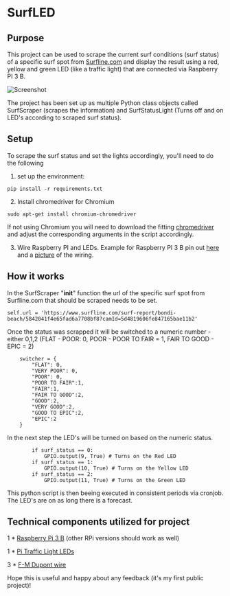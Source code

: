 # SurfLED

## Purpose


This project can be used to scrape the current surf conditions (surf status) of a specific surf spot from [Surfline.com](https://www.surfline.com/) and display the result using a red, yellow and green LED (like a traffic light) that are connected via Raspberry PI 3 B.

![Screenshot](https://user-images.githubusercontent.com/87895941/155832998-973a9dc5-62f1-4059-a301-09ab68dc8097.jpg)

The project has been set up as multiple Python class objects called SurfScraper (scrapes the information) and SurfStatusLight (Turns off and on LED's according to scraped surf status).

## Setup

To scrape the surf status and set the lights accordingly, you'll need to do the following

1) set up the environment:

`pip install -r requirements.txt`

2) Install chromedriver for Chromium

`sudo apt-get install chromium-chromedriver`

If not using Chromium you will need to download the fitting [chromedriver](https://chromedriver.chromium.org/downloads) and adjust the corresponding arguments in the script accordingly.

3) Wire Raspberry PI and LEDs. Example for Raspberry PI 3 B pin out [here](https://www.etechnophiles.com/wp-content/uploads/2020/12/R-PI-pinout.jpg?ezimgfmt=rs%3Adevice%2Frscb40-1) and a [picture](https://user-images.githubusercontent.com/87895941/155832998-973a9dc5-62f1-4059-a301-09ab68dc8097.jpg) of the wiring. 

## How it works

In the SurfScraper "__init__" function the url of the specific surf spot from Surfline.com that should be scraped  needs to be set.

```
self.url = 'https://www.surfline.com/surf-report/bondi-beach/5842041f4e65fad6a7708bf8?camId=5d4819606fe847165bae11b2' 
```

Once the status was scrapped it will be switched to a numeric number - either 0,1,2 (FLAT - POOR: 0, POOR - POOR TO FAIR = 1, FAIR TO GOOD - EPIC = 2)

```
    switcher = {
        "FLAT": 0,
        "VERY POOR": 0,
        "POOR": 0,
        "POOR TO FAIR":1,
        "FAIR":1,
        "FAIR TO GOOD":2,
        "GOOD":2,
        "VERY GOOD":2,
        "GOOD TO EPIC":2,
        "EPIC":2
    }
```

In the next step the LED's will be turned on based on the numeric status.

```
        if surf_status == 0: 
            GPIO.output(9, True) # Turns on the Red LED
        if surf_status == 1:
            GPIO.output(10, True) # Turns on the Yellow LED
        if surf_status == 2:
            GPIO.output(11, True) # Turns on the Green LED
```

This python script is then beeing executed in consistent periods via cronjob. The LED's are on as long there is a forecast. 




## Technical components utilized for project

1 * [Raspberry Pi 3 B](https://www.amazon.com/Raspberry-Pi-MS-004-00000024-Model-Board/dp/B01LPLPBS8) (other RPi versions should work as well)

1 * [Pi Traffic Light LEDs](https://www.amazon.com/Pi-Traffic-Light-Raspberry-pack/dp/B00RIIGD30)

3 * [F-M Dupont wire](https://www.amazon.com/dp/B01EV70C78/ref=cm_sw_em_r_mt_dp_4YDD4VEGT1V00Z8MD2FH?_encoding=UTF8&psc=1)



Hope this is useful and happy about any feedback (it's my first public project)!
